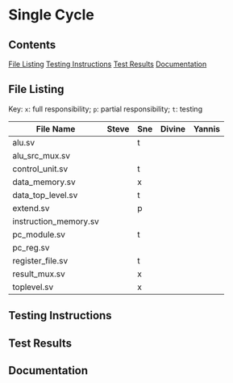 # Single Cycle
## Contents
[File Listing](#file-listing)
[Testing Instructions](#testing-instructions)
[Test Results](#test-results)
[Documentation](#documentation)

## File Listing
Key: `x`: full responsibility; `p`: partial responsibility; `t`: testing

| File Name             | Steve | Sne | Divine | Yannis |
|-----------------------|-------|-----|--------|--------|
| alu.sv                |       | t   |        |        |
| alu_src_mux.sv        |       |     |        |        |
| control_unit.sv       |       | t   |        |        |
| data_memory.sv        |       | x   |        |        |
| data_top_level.sv     |       | t   |        |        |
| extend.sv             |       | p   |        |        |
| instruction_memory.sv |       |     |        |        |
| pc_module.sv          |       | t   |        |        |
| pc_reg.sv             |       |     |        |        |
| register_file.sv      |       | t   |        |        |
| result_mux.sv         |       | x   |        |        |
| toplevel.sv           |       | x   |        |        |

## Testing Instructions

## Test Results

## Documentation
